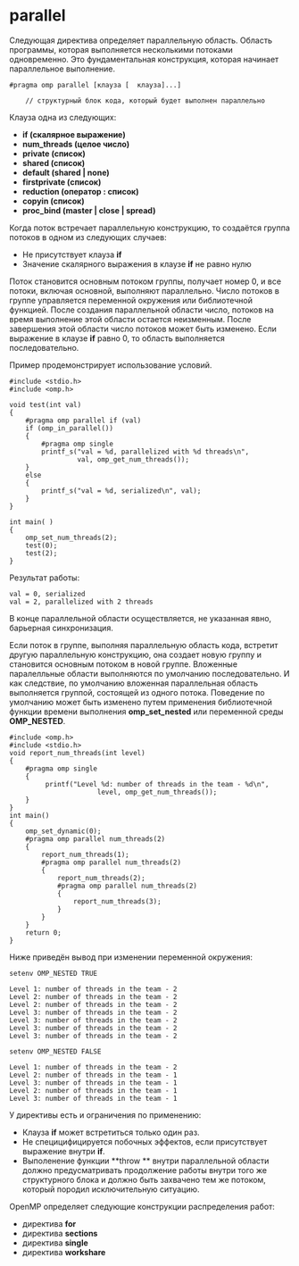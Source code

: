 # parallel

Следующая директива определяет параллельную область. Область программы, которая выполняется несколькими потоками одновременно. Это фундаментальная конструкция, которая начинает параллельное выполнение.

```
#pragma omp parallel [клауза [  клауза]...]

    // структурный блок кода, который будет выполнен параллельно
```

Клауза одна из следующих:

* **if (скалярное выражение)**
* **num_threads (целое число)**
* **private (список)**
* **shared (список)**
* **default (shared | none)**
* **firstprivate (список)**
* **reduction (оператор : список)**
* **copyin (список)**
* **proc_bind (master | close | spread)**



Когда поток встречает параллельную конструкцию, то создаётся группа потоков в одном из следующих случаев:

* Не присутствует клауза **if**
* Значение скалярного выражения в клаузе **if** не равно нулю

Поток становится основным потоком группы, получает номер 0, и все потоки, включая основной, выполняют параллельно. Число потоков в группе управляется переменной окружения или библиотечной функцией. После создания параллельной области число, потоков на время выполнение этой области остается неизменным. После завершения этой области число потоков может быть изменено. Если выражение в клаузе **if**  равно 0, то область выполняется последовательно. 

Пример продемонстрирует использование условий.
```
#include <stdio.h>
#include <omp.h>

void test(int val)
{
    #pragma omp parallel if (val)
    if (omp_in_parallel())
    {
        #pragma omp single
        printf_s("val = %d, parallelized with %d threads\n",
                 val, omp_get_num_threads());
    }
    else
    {
        printf_s("val = %d, serialized\n", val);
    }
}

int main( )
{
    omp_set_num_threads(2);
    test(0);
    test(2);
}
```
Результат работы:
```
val = 0, serialized
val = 2, parallelized with 2 threads
```

В конце параллельной области осуществляется, не указанная явно, барьерная синхронизация.

Если поток в группе, выполняя  параллельную область кода, встретит другую параллельную конструкцию, она создает новую группу и становится основным потоком в новой группе. Вложенные паралелльные области выполняются по умолчанию последовательно. И как следствие, по умолчанию вложенная параллельная область выполняется группой, состоящей из одного потока. Поведение по умолчанию может быть изменено путем применения библиотечной функции времени выполнения **omp_set_nested** или переменной среды **OMP_NESTED**.

```
#include <omp.h>
#include <stdio.h>
void report_num_threads(int level)
{
    #pragma omp single
    {
         printf("Level %d: number of threads in the team - %d\n",
                      level, omp_get_num_threads());
    }
}
int main()
{
    omp_set_dynamic(0);
    #pragma omp parallel num_threads(2)
    {
        report_num_threads(1);
        #pragma omp parallel num_threads(2)
        {
            report_num_threads(2);
            #pragma omp parallel num_threads(2)
            {
                report_num_threads(3);
            }
        }
    }
    return 0;
}
```
Ниже приведён вывод при изменении переменной окружения:
```
setenv OMP_NESTED TRUE

Level 1: number of threads in the team - 2
Level 2: number of threads in the team - 2
Level 2: number of threads in the team - 2
Level 3: number of threads in the team - 2
Level 3: number of threads in the team - 2
Level 3: number of threads in the team - 2
Level 3: number of threads in the team - 2

setenv OMP_NESTED FALSE

Level 1: number of threads in the team - 2
Level 2: number of threads in the team - 1
Level 3: number of threads in the team - 1
Level 2: number of threads in the team - 1
Level 3: number of threads in the team - 1
```



У директивы есть и ограничения по применению:
* Клауза **if** может встретиться только один раз.
* Не специцифицируется побочных эффектов, если присутствует выражение внутри **if**.
* Выполенение функции **throw **  внутри параллельной области должно предусматривать продолжение работы внутри того же структурного блока и должно быть захвачено тем же потоком, который породил исключительную ситуацию. 

OpenMP определяет следующие конструкции распределения работ:

* директива **for**
* директива **sections**
* директива **single**
* директива **workshare**
